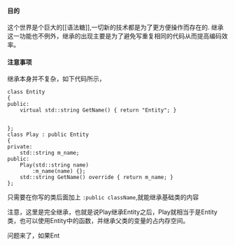 #### 目的
这个世界是个巨大的[[语法糖]],一切新的技术都是为了更方便操作而存在的.
继承这一功能也不例外，继承的出现主要是为了避免写重复相同的代码从而提高编码效率。


#### 注意事项
继承本身并不复杂，如下代码所示，

```
class Entity 
{
public:
	virtual std::string GetName() { return "Entity"; }
	

};
class Play : public Entity
{
private:
	std::string m_name;
public:
	Play(std::string name) 
		:m_name(name) {};
	std::string GetName() override { return m_name; }
};
```
只需要在你写的类后面加上 `:public className`,就能继承基础类的内容

注意，这里是完全继承，也就是说Play继承Entity之后，Play就相当于是Entity类，也可以使用Entity中的函数，并继承父类的变量的占内存空间。

问题来了，如果Ent